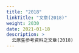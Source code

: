 ```yaml
---
title: "2018"
linkTitle: "文章(2018)"
weight: 2030
date: 2021-01-18
description: >
  云原生参考资料之文章(2018)
---
```




